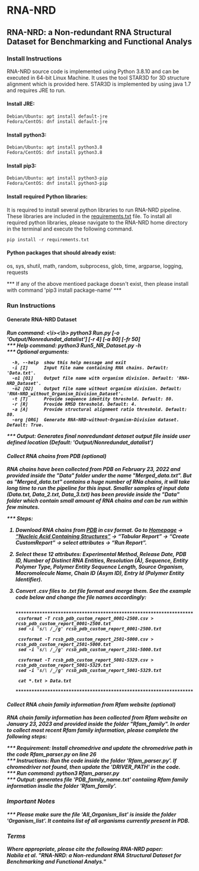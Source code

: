 # RNA-NRD 

## RNA-NRD: a Non-redundant RNA Structural Dataset for Benchmarking and Functional Analys  

### Install Instructions 
RNA-NRD source code is implemented using Python 3.8.10 and can be executed in 64-bit Linux Machine. It uses the tool STAR3D for 3D structure alignment which is provided here. STAR3D is implemented by using java 1.7 and requires JRE to run.

#### Install JRE:  
```
Debian/Ubuntu: apt install default-jre
Fedora/CentOS: dnf install default-jre 
```
#### Install python3:
```
Debian/Ubuntu: apt install python3.8  
Fedora/CentOS: dnf install python3.8 
```
#### Install pip3: 
```
Debian/Ubuntu: apt install python3-pip  
Fedora/CentOS: dnf install python3-pip  
```
#### Install required Python libraries:  
It is required to install several python libraries to run RNA-NRD pipeline. These libraries are included in the [requirements.txt](requirements.txt) file. To install all required python libraries, please navigate to the RNA-NRD home directory in the terminal and execute the following command.

```
pip install -r requirements.txt
``` 

#### Python packages that should already exist:  
os, sys, shutil, math, random, subprocess, glob, time, argparse, logging, requests  
  
*** If any of the above mentioed package doesn't exist, then please install with command 'pip3 install package-name' ***

### Run Instructions
  
#### Generate RNA-NRD Dataset  
  
<b><i> Run command: <\i><\b> python3 Run.py [-o 'Output/Nonredundat_datalist'] [-r 4] [-a 80] [-fr 50]  
*** Help command: python3 Run5_NR_Dataset.py -h  
*** Optional arguments: 
```
  -h, --help  show this help message and exit  
  -i [I]      Input file name containing RNA chains. Default: 'Data.txt'.  
  -o1 [O1]    Output file name with organism division. Default: 'RNA-NRD_Dataset'.  
  -o2 [O2]    Output file name without organism division. Default: 'RNA-NRD_without_Organism_Division_Dataset'.  
  -t [T]      Provide sequence identity threshold. Default: 80.  
  -r [R]      Provide RMSD threshold. Default: 4.  
  -a [A]      Provide structural alignment ratio threshold. Default: 80.  
  -org [ORG]  Generate RNA-NRD-without-Organism-Division dataset. Default: True. 
```
*** Output: Generates final nonredundant detaset output file inside user defined location (Default: 'Output/Nonredundat_datalist')  


#### Collect RNA chains from PDB (optional)
RNA chains have been collected from PDB on February 23, 2022 and provided inside the "Data" folder under the name "Merged_data.txt". But as "Merged_data.txt" contains a huge number of RNa chains, it will take long time to run the pipeline for this input. Smaller samples of input data (Data.txt, Data_2.txt, Data_3.txt) has been provide inside the "Data" folder which contain small amount of RNA chains and can be run within few minutes. 

*** Steps:
1. Download RNA chains from [PDB](https://www.rcsb.org/) in csv format. Go to [Homepage](https://www.rcsb.org/) -> [“Nucleic Acid Containing Structures”](https://www.rcsb.org/search?request=%7B%22query%22%3A%7B%22type%22%3A%22group%22%2C%22nodes%22%3A%5B%7B%22type%22%3A%22group%22%2C%22nodes%22%3A%5B%7B%22type%22%3A%22group%22%2C%22nodes%22%3A%5B%7B%22type%22%3A%22terminal%22%2C%22service%22%3A%22text%22%2C%22parameters%22%3A%7B%22attribute%22%3A%22entity_poly.rcsb_entity_polymer_type%22%2C%22negation%22%3Afalse%2C%22operator%22%3A%22exact_match%22%2C%22value%22%3A%22DNA%22%7D%7D%2C%7B%22type%22%3A%22terminal%22%2C%22service%22%3A%22text%22%2C%22parameters%22%3A%7B%22attribute%22%3A%22entity_poly.rcsb_entity_polymer_type%22%2C%22negation%22%3Afalse%2C%22operator%22%3A%22exact_match%22%2C%22value%22%3A%22RNA%22%7D%7D%2C%7B%22type%22%3A%22terminal%22%2C%22service%22%3A%22text%22%2C%22parameters%22%3A%7B%22attribute%22%3A%22entity_poly.rcsb_entity_polymer_type%22%2C%22negation%22%3Afalse%2C%22operator%22%3A%22exact_match%22%2C%22value%22%3A%22NA-hybrid%22%7D%7D%5D%2C%22logical_operator%22%3A%22or%22%7D%5D%2C%22logical_operator%22%3A%22and%22%2C%22label%22%3A%22text%22%7D%5D%2C%22logical_operator%22%3A%22and%22%7D%2C%22return_type%22%3A%22entry%22%2C%22request_options%22%3A%7B%22paginate%22%3A%7B%22start%22%3A0%2C%22rows%22%3A25%7D%2C%22results_content_type%22%3A%5B%22experimental%22%5D%2C%22sort%22%3A%5B%7B%22sort_by%22%3A%22score%22%2C%22direction%22%3A%22desc%22%7D%5D%2C%22scoring_strategy%22%3A%22combined%22%7D%2C%22request_info%22%3A%7B%22query_id%22%3A%22b58e075a4d9a0a80000fc64c88aaab46%22%7D%7D) -> “Tabular Report” -> “Create CustomReport” -> select attributes -> “Run Report”.
2. Select these 12 attributes: Experimental Method, Release Date, PDB ID, Number of Distinct RNA Entities, Resolution (Å), Sequence, Entity Polymer Type, Polymer Entity Sequence Length, Source Organism, Macromolecule Name, Chain ID (Asym ID), Entry Id (Polymer Entity Identifier).
3. Convert .csv files to .txt file format and merge them. See the example code below and change the file names accordingly:
		
		****************************************************************************************
		csvformat -T rcsb_pdb_custom_report_0001-2500.csv > rcsb_pdb_custom_report_0001-2500.txt
		sed -i 's/\ /_/g' rcsb_pdb_custom_report_0001-2500.txt

		csvformat -T rcsb_pdb_custom_report_2501-5000.csv > rcsb_pdb_custom_report_2501-5000.txt
		sed -i 's/\ /_/g' rcsb_pdb_custom_report_2501-5000.txt

		csvformat -T rcsb_pdb_custom_report_5001-5329.csv > rcsb_pdb_custom_report_5001-5329.txt
		sed -i 's/\ /_/g' rcsb_pdb_custom_report_5001-5329.txt

		cat *.txt > Data.txt
		****************************************************************************************
		

#### Collect RNA chain family information from Rfam website (optional)  
RNA chain family information has been collected from Rfam website on January 23, 2023 and provided inside the folder "Rfam_family". In order to collect most recent Rfam family information, please complete the following steps:

*** Requirement: Install chromedrive and update the chromedrive path in the code Rfam_parser.py on line 26   
*** Instructions: Run the code inside the folder 'Rfam_parser.py'. If chromedriver not found, then update the 'DRIVER_PATH' in the code.     
*** Run command: python3 Rfam_parser.py  
*** Output: generates file 'PDB_family_name.txt' contaiing Rfam family information insdie the folder 'Rfam_family'.   
           
### Important Notes
*** Please make sure the file 'All_Organism_list' is inside the folder 'Organism_list'. It contains list of all organisms currently present in PDB.

### Terms  
Where appropriate, please cite the following RNA-NRD paper:  
Nabila et al. "RNA-NRD: a Non-redundant RNA Structural Dataset for Benchmarking and Functional Analys."  
